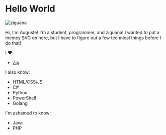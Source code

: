 # Hello World

![ziguana](https://raw.githubusercontent.com/weareziguanas/renders/master/people/SuperAuguste-small.svg)

Hi, I'm Auguste! I'm a student, programmer, and ziguana! I wanted to put a memey SVG on here, but I have to figure out a few technical things before I do that!

I ❤️:
- [Zig](https://github.com/ziglang)

I also know:
- HTML/CSS/JS
- C#
- Python
- PowerShell
- Golang

I'm ashamed to know:
- Java
- PHP
